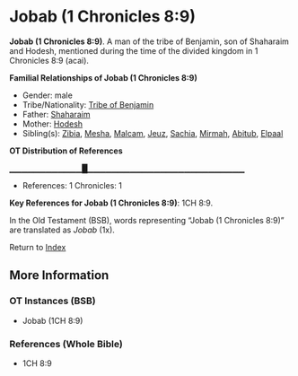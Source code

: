 # Jobab (1 Chronicles 8:9)
**Jobab (1 Chronicles 8:9)**. 
A man of the tribe of Benjamin, son of Shaharaim and Hodesh, mentioned during the time of the divided kingdom in 1 Chronicles 8:9 (acai). 




**Familial Relationships of Jobab (1 Chronicles 8:9)**


* Gender: male
* Tribe/Nationality: [Tribe of Benjamin](../../../groups/md/acai/Benjamin.md)
* Father: [Shaharaim](Shaharaim.md)
* Mother: [Hodesh](Hodesh.md)
* Sibling(s): [Zibia](Zibia.md), [Mesha](Mesha.md), [Malcam](Malcam.md), [Jeuz](Jeuz.md), [Sachia](Sachia.md), [Mirmah](Mirmah.md), [Abitub](Abitub.md), [Elpaal](Elpaal.md)


**OT Distribution of References**

▁▁▁▁▁▁▁▁▁▁▁▁█▁▁▁▁▁▁▁▁▁▁▁▁▁▁▁▁▁▁▁▁▁▁▁▁▁▁
* References: 1 Chronicles: 1



**Key References for Jobab (1 Chronicles 8:9)**: 
1CH 8:9. 


In the Old Testament (BSB), words representing “Jobab (1 Chronicles 8:9)” are translated as 
*Jobab* (1x). 




Return to [Index](00-Index.md)

## More Information

### OT Instances (BSB)

* Jobab (1CH 8:9)



### References (Whole Bible)

* 1CH 8:9



